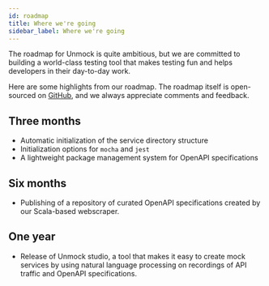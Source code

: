 ```yaml
---
id: roadmap
title: Where we're going
sidebar_label: Where we're going
---
```


The roadmap for Unmock is quite ambitious, but we are committed to building a world-class testing tool that makes testing fun and helps developers in their day-to-day work.

Here are some highlights from our roadmap. The roadmap itself is open-sourced on [GitHub](https://www.github.com/unmock/unmock-docs), and we always appreciate comments and feedback.

## Three months

- Automatic initialization of the service directory structure
- Initialization options for `mocha` and `jest`
- A lightweight package management system for OpenAPI specifications

## Six months

- Publishing of a repository of curated OpenAPI specifications created by our Scala-based webscraper.

## One year

- Release of Unmock studio, a tool that makes it easy to create mock services by using natural language processing on recordings of API traffic and OpenAPI specifications.
